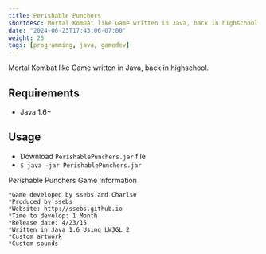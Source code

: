```yaml
---
title: Perishable Punchers
shortdesc: Mortal Kombat like Game written in Java, back in highschool.
date: "2024-06-23T17:43:06-07:00"
weight: 25
tags: [programming, java, gamedev]
---
```


Mortal Kombat like Game written in Java, back in highschool.

## Requirements
- Java 1.6+

## Usage
- Download `PerishablePunchers.jar` file
- `$ java -jar PerishablePunchers.jar`

Perishable Punchers Game Information
~~~~~~~~~~~~~~~~~~~~~~~~~~~~~~~~~~~~
*Game developed by ssebs and Charlse
*Produced by ssebs
*Website: http://ssebs.github.io
*Time to develop: 1 Month
*Release date: 4/23/15
*Written in Java 1.6 Using LWJGL 2
*Custom artwork
*Custom sounds
